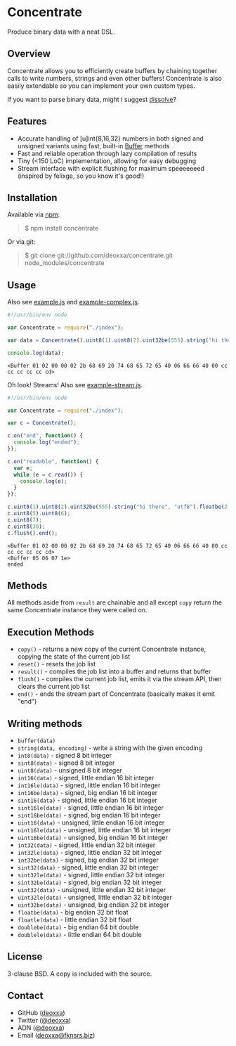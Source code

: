 Concentrate
===========

Produce binary data with a neat DSL.

Overview
--------

Concentrate allows you to efficiently create buffers by chaining together calls
to write numbers, strings and even other buffers! Concentrate is also easily
extendable so you can implement your own custom types.

If you want to parse binary data, might I suggest [dissolve](https://github.com/deoxxa/dissolve)?

Features
--------

* Accurate handling of [u]int{8,16,32} numbers in both signed and unsigned
  variants using fast, built-in [Buffer](http://nodejs.org/docs/latest/api/buffer.html)
  methods
* Fast and reliable operation through lazy compilation of results
* Tiny (<150 LoC) implementation, allowing for easy debugging
* Stream interface with explicit flushing for maximum speeeeeeed (inspired by
  felixge, so you know it's good!)

Installation
------------

Available via [npm](http://npmjs.org/):

> $ npm install concentrate

Or via git:

> $ git clone git://github.com/deoxxa/concentrate.git node_modules/concentrate

Usage
-----

Also see [example.js](https://github.com/deoxxa/concentrate/blob/master/example.js) and
[example-complex.js](https://github.com/deoxxa/concentrate/blob/master/example-complex.js).

```javascript
#!/usr/bin/env node

var Concentrate = require("./index");

var data = Concentrate().uint8(1).uint8(2).uint32be(555).string("hi there", "utf8").result();

console.log(data);
```

```
<Buffer 01 02 00 00 02 2b 68 69 20 74 68 65 72 65 40 06 66 66 40 00 cc cc cc cc cc cd>
```

Oh look! Streams! Also see [example-stream.js](https://github.com/deoxxa/concentrate/blob/master/example-stream.js).

```javascript
#!/usr/bin/env node

var Concentrate = require("./index");

var c = Concentrate();

c.on("end", function() {
  console.log("ended");
});

c.on("readable", function() {
  var e;
  while (e = c.read()) {
    console.log(e);
  }
});

c.uint8(1).uint8(2).uint32be(555).string("hi there", "utf8").floatbe(2.1).doublebe(2.1).flush();
c.uint8(5).uint8(6);
c.uint8(7);
c.uint8(30);
c.flush().end();
```

```
<Buffer 01 02 00 00 02 2b 68 69 20 74 68 65 72 65 40 06 66 66 40 00 cc cc cc cc cc cd>
<Buffer 05 06 07 1e>
ended
```

Methods
-------

All methods aside from `result` are chainable and all except `copy` return the
same Concentrate instance they were called on.

Execution Methods
-----------------

* `copy()` - returns a new copy of the current Concentrate instance, copying the
  state of the current job list
* `reset()` - resets the job list
* `result()` - compiles the job list into a buffer and returns that buffer
* `flush()` - compiles the current job list, emits it via the stream API, then
  clears the current job list
* `end()` - ends the stream part of Concentrate (basically makes it emit "end")

Writing methods
---------------

* `buffer(data)`
* `string(data, encoding)` - write a string with the given encoding
* `int8(data)` - signed 8 bit integer
* `sint8(data)` - signed 8 bit integer
* `uint8(data)` - unsigned 8 bit integer
* `int16(data)` - signed, little endian 16 bit integer
* `int16le(data)` - signed, little endian 16 bit integer
* `int16be(data)` - signed, big endian 16 bit integer
* `sint16(data)` - signed, little endian 16 bit integer
* `sint16le(data)` - signed, little endian 16 bit integer
* `sint16be(data)` - signed, big endian 16 bit integer
* `uint16(data)` - unsigned, little endian 16 bit integer
* `uint16le(data)` - unsigned, little endian 16 bit integer
* `uint16be(data)` - unsigned, big endian 16 bit integer
* `int32(data)` - signed, little endian 32 bit integer
* `int32le(data)` - signed, little endian 32 bit integer
* `int32be(data)` - signed, big endian 32 bit integer
* `sint32(data)` - signed, little endian 32 bit integer
* `sint32le(data)` - signed, little endian 32 bit integer
* `sint32be(data)` - signed, big endian 32 bit integer
* `uint32(data)` - unsigned, little endian 32 bit integer
* `uint32le(data)` - unsigned, little endian 32 bit integer
* `uint32be(data)` - unsigned, big endian 32 bit integer
* `floatbe(data)` - big endian 32 bit float
* `floatle(data)` - little endian 32 bit float
* `doublebe(data)` - big endian 64 bit double
* `doublele(data)` - little endian 64 bit double

License
-------

3-clause BSD. A copy is included with the source.

Contact
-------

* GitHub ([deoxxa](http://github.com/deoxxa))
* Twitter ([@deoxxa](http://twitter.com/deoxxa))
* ADN ([@deoxxa](https://alpha.app.net/deoxxa))
* Email ([deoxxa@fknsrs.biz](mailto:deoxxa@fknsrs.biz))
